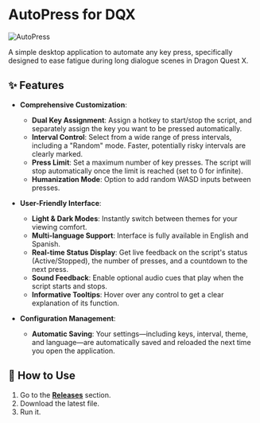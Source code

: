 # AutoPress for DQX

![AutoPress](https://i.imgur.com/sNuyJZM.png)

A simple desktop application to automate any key press, specifically designed to ease fatigue during long dialogue scenes in Dragon Quest X.

## ✨ Features

*   **Comprehensive Customization**:
    *   **Dual Key Assignment**: Assign a hotkey to start/stop the script, and separately assign the key you want to be pressed automatically.
    *   **Interval Control**: Select from a wide range of press intervals, including a "Random" mode. Faster, potentially risky intervals are clearly marked.
    *   **Press Limit**: Set a maximum number of key presses. The script will stop automatically once the limit is reached (set to 0 for infinite).
    *   **Humanization Mode**: Option to add random WASD inputs between presses.

*   **User-Friendly Interface**:
    *   **Light & Dark Modes**: Instantly switch between themes for your viewing comfort.
    *   **Multi-language Support**: Interface is fully available in English and Spanish.
    *   **Real-time Status Display**: Get live feedback on the script's status (Active/Stopped), the number of presses, and a countdown to the next press.
    *   **Sound Feedback**: Enable optional audio cues that play when the script starts and stops.
    *   **Informative Tooltips**: Hover over any control to get a clear explanation of its function.

*   **Configuration Management**:
    *   **Automatic Saving**: Your settings—including keys, interval, theme, and language—are automatically saved and reloaded the next time you open the application.

## 🚀 How to Use

1.  Go to the **[Releases](https://github.com/JRC54/AutoPress/releases)** section.
2.  Download the latest file.
3.  Run it.
